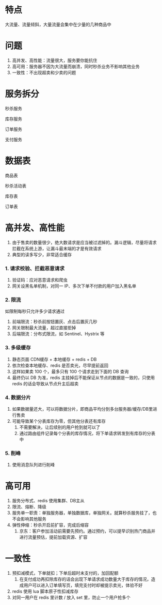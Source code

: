 # 特点

大流量、流量倾斜，大量流量会集中在少量的几种商品中



# 问题

1. 高并发、高性能：流量很大，服务要你能抗住
3. 高可用：服务器不因为大流量而崩溃，同时秒杀业务不影响其他业务
3. 一致性：不出现超卖和少卖的问题



# 服务拆分

秒杀服务

库存服务

订单服务

支付服务



# 数据表

商品表

秒杀活动表

库存表

订单表





# 高并发、高性能

1. 由于售卖的数量很少，绝大数请求是应当被过滤掉的。漏斗逻辑，尽量将请求拦截在系统上游，让漏斗最末端的才是有效请求
2. 典型的读多写少，非常适合缓存 



### 1. 请求校验、拦截恶意请求

1. 验证码：应对恶意请求和爬虫
2. 网关设黑名单机制，对同一 IP、多次下单不付款的用户加入黑名单



### 2. 限流

如限制每秒只允许多少请求通过

1. 前端限流：秒杀前按钮置灰、点击后置灰几秒
2. 网关限制最大流量，超过直接拒掉
3. 后端限流：分布式限流，如 Sentinel、Hystrix 等



### 3. 多级缓存

1. 静态页面 CDN缓存 + 本地缓存 + redis + DB
2. 依次检查本地缓存、redis 是否卖光，尽早提前返回
3. 这样如果卖 100 个，最多只有 100 个请求走到下面的 DB 查询
4. 最终仍以 DB 为准，redis 主挂掉后不能保证从节点的数据是一致的，只使用 redis 的话会导致从节点升主后超卖



### 4. 数据分片

1. 如果数据量还大，可以将数据分片，即商品平均分到多台服务器/缓存/DB里进行售卖
2. 可能导致某个分表库存为零，但其他分表还有库存
   1. 不需要解决，让后续别的用户抢到就可以了
   2. 通过路由组件记录每个分表的库存情况，将下单请求转发到有库存的分表中



### 5. 削峰
1. 使用消息队列进行削峰





# 高可用

1. 服务分布式、redis 使用集群、DB主从
2. 限流、熔断、降级
3. 服务单一职责：单独服务器，单独数据库，单独网关。就算秒杀服务挂了，也不会影响其他服务
4. 弹性伸缩：秒杀开启前扩容，完成后缩容
   1. 京东：客户参加活动前需要先预约。通过预约，可以提早识别热门商品并进行流量预估，提前加载资源、扩容





# 一致性

1. 预扣减模式，下单就扣；下单后超时未支付的，加回配额
   1. 在支付成功再扣除库存的话会出现下单请求成功数量大于库存的情况，造成用户可以进入订单填写页，填完支付时却被提示卖光，体验不好
2. redis 使用 lua 脚本原子性扣减库存
3. 对同一用户在 redis 里计数 / 放入 set 里，防止一个用户抢多个


